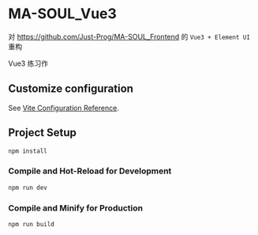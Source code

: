 # MA-SOUL_Vue3

对 https://github.com/Just-Prog/MA-SOUL_Frontend 的 `Vue3 + Element UI` 重构

Vue3 练习作

## Customize configuration

See [Vite Configuration Reference](https://vitejs.dev/config/).

## Project Setup

```sh
npm install
```

### Compile and Hot-Reload for Development

```sh
npm run dev
```

### Compile and Minify for Production

```sh
npm run build
```
